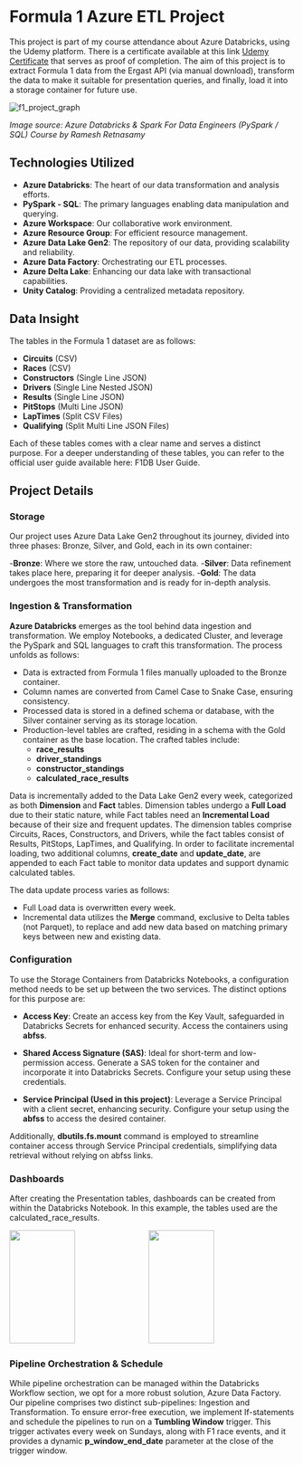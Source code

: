 # Formula 1 Azure ETL Project

This project is part of my course attendance about Azure Databricks, using the Udemy platform. There is a certificate available at this link [Udemy Certificate](https://ude.my/UC-e54cd93d-2409-4334-8495-18a514c3c0d3) that serves as proof of completion. The aim of this project is to extract Formula 1 data from the Ergast API (via manual download), transform the data to make it suitable for presentation queries, and finally, load it into a storage container for future use.

![f1_project_graph](https://github.com/dmoralis/AirflowETLWeatherProject/assets/56253720/c62296be-61a8-4df1-8d62-cb3f92a40941)

*Image source: Azure Databricks & Spark For Data Engineers (PySpark / SQL) Course by Ramesh Retnasamy*

## Technologies Utilized

- **Azure Databricks**: The heart of our data transformation and analysis efforts.
- **PySpark - SQL**: The primary languages enabling data manipulation and querying.
- **Azure Workspace**: Our collaborative work environment.
- **Azure Resource Group**: For efficient resource management.
- **Azure Data Lake Gen2**: The repository of our data, providing scalability and reliability.
- **Azure Data Factory**: Orchestrating our ETL processes.
- **Azure Delta Lake**: Enhancing our data lake with transactional capabilities.
- **Unity Catalog**: Providing a centralized metadata repository.

## Data Insight

The tables in the Formula 1 dataset are as follows:

- **Circuits** (CSV)
- **Races** (CSV)
- **Constructors** (Single Line JSON)
- **Drivers** (Single Line Nested JSON)
- **Results** (Single Line JSON)
- **PitStops** (Multi Line JSON)
- **LapTimes** (Split CSV Files)
- **Qualifying** (Split Multi Line JSON Files)

Each of these tables comes with a clear name and serves a distinct purpose. For a deeper understanding of these tables, you can refer to the official user guide available here: F1DB User Guide.

## Project Details

### Storage
Our project uses Azure Data Lake Gen2 throughout its journey, divided into three phases: Bronze, Silver, and Gold, each in its own container:

-**Bronze**: Where we store the raw, untouched data.
-**Silver**: Data refinement takes place here, preparing it for deeper analysis.
-**Gold**: The data undergoes the most transformation and is ready for in-depth analysis.


### Ingestion & Transformation


**Azure Databricks** emerges as the tool behind data ingestion and transformation. We employ Notebooks, a dedicated Cluster, and leverage the PySpark and SQL languages to craft this transformation. The process unfolds as follows:

- Data is extracted from Formula 1 files manually uploaded to the Bronze container.
- Column names are converted from Camel Case to Snake Case, ensuring consistency.
- Processed data is stored in a defined schema or database, with the Silver container serving as its storage location.
- Production-level tables are crafted, residing in a schema with the Gold container as the base location. The crafted tables include:
  - **race_results**
  - **driver_standings**
  - **constructor_standings**
  - **calculated_race_results**

Data is incrementally added to the Data Lake Gen2 every week, categorized as both **Dimension** and **Fact** tables. Dimension tables undergo a **Full Load** due to their static nature, while Fact tables need an **Incremental Load** because of their size and frequent updates. The dimension tables comprise Circuits, Races, Constructors, and Drivers, while the fact tables consist of Results, PitStops, LapTimes, and Qualifying. In order to facilitate incremental loading, two additional columns, **create_date** and **update_date**, are appended to each Fact table to monitor data updates and support dynamic calculated tables.

The data update process varies as follows:
- Full Load data is overwritten every week.
- Incremental data utilizes the **Merge** command, exclusive to Delta tables (not Parquet), to replace and add new data based on matching primary keys between new and existing data.

### Configuration

To use the Storage Containers from Databricks Notebooks, a configuration method needs to be set up between the two services. The distinct options for this purpose are:

- **Access Key**: Create an access key from the Key Vault, safeguarded in Databricks Secrets for enhanced security. Access the containers using **abfss**.

- **Shared Access Signature (SAS)**: Ideal for short-term and low-permission access. Generate a SAS token for the container and incorporate it into Databricks Secrets. Configure your setup using these credentials.

- **Service Principal (Used in this project)**: Leverage a Service Principal with a client secret, enhancing security. Configure your setup using the **abfss** to access the desired container.

Additionally, **dbutils.fs.mount** command is employed to streamline container access through Service Principal credentials, simplifying data retrieval without relying on abfss links.

### Dashboards

After creating the Presentation tables, dashboards can be created from within the Databricks Notebook. In this example, the tables used are the calculated_race_results.

<img src="https://github.com/dmoralis/AzureETLFormula1Project/assets/56253720/d6750208-8265-4837-a401-88034622a325"  width="48%" height="200px">
<img src="https://github.com/dmoralis/AzureETLFormula1Project/assets/56253720/7aeceb32-1317-43e2-a55d-d6c5e761ba8d"  width="48%" height="200px">

### Pipeline Orchestration & Schedule

While pipeline orchestration can be managed within the Databricks Workflow section, we opt for a more robust solution, Azure Data Factory. Our pipeline comprises two distinct sub-pipelines: Ingestion and Transformation. To ensure error-free execution, we implement If-statements and schedule the pipelines to run on a **Tumbling Window** trigger. This trigger activates every week on Sundays, along with F1 race events, and it provides a dynamic **p_window_end_date** parameter at the close of the trigger window.



